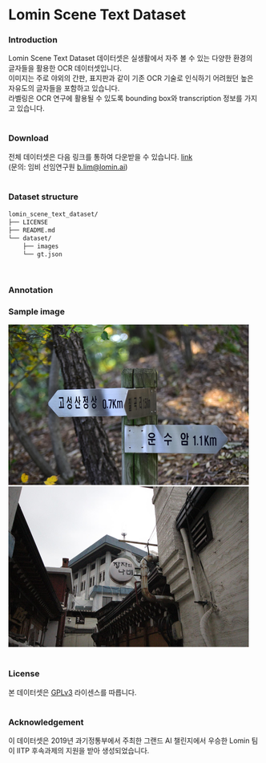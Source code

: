 # Lomin Scene Text Dataset

### Introduction
Lomin Scene Text Dataset 데이터셋은 실생활에서 자주 볼 수 있는 다양한 환경의 글자들을 활용한 OCR 데이터셋입니다. </br>
이미지는 주로 야외의 간판, 표지판과 같이 기존 OCR 기술로 인식하기 어려웠던 높은 자유도의 글자들을 포함하고 있습니다. </br>
라벨링은 OCR 연구에 활용될 수 있도록 bounding box와 transcription 정보를 가지고 있습니다. </br>
</br>


### Download
전체 데이터셋은 다음 링크를 통하여 다운받을 수 있습니다. [link](lomin.ai) </br>
(문의: 임비 선임연구원 b.lim@lomin.ai) </br>
</br>

### Dataset structure
```
lomin_scene_text_dataset/
├── LICENSE
├── README.md
└── dataset/
    ├── images
    └── gt.json
```
</br>

### Annotation


### Sample image
![sample_001](src/sample_001.png) </br>
![sample_002](src/sample_002.png) </br>
</br>

### License
본 데이터셋은 [GPLv3](https://www.gnu.org/licenses/gpl-3.0.en.html) 라이센스를 따릅니다. </br>
</br>

### Acknowledgement 
이 데이터셋은 2019년 과기정통부에서 주최한 그랜드 AI 챌린지에서 우승한 Lomin 팀이 IITP 후속과제의 지원을 받아 생성되었습니다. </br>